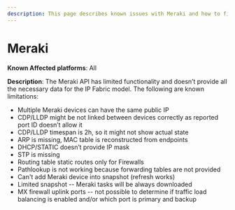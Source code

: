 ```yaml
---
description: This page describes known issues with Meraki and how to fix them.
---
```


# Meraki

**Known Affected platforms**: All

**Description**: The Meraki API has limited functionality and doesn’t
provide all the necessary data for the IP Fabric model. The following are known limitations:

* Multiple Meraki devices can have the same public IP
* CDP/LLDP might be not linked between devices correctly as reported port ID doesn’t allow it
* CDP/LLDP timespan is 2h, so it might not show actual state
* ARP is missing, MAC table is reconstructed from endpoints
* DHCP/STATIC doesn’t provide IP mask
* STP is missing
* Routing table static routes only for Firewalls
* Pathlookup is not working because forwarding tables are not provided
* Can't add Meraki device into snapshot (refresh works)
* Limited snapshot -- Meraki tasks will be always downloaded
* MX firewall uplink ports -- not possible to determine if traffic load balancing is enabled and/or which port is primary and backup
